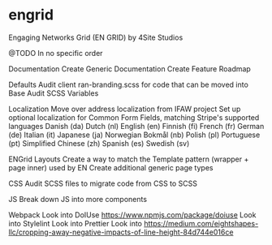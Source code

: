 # engrid

Engaging Networks Grid (EN GRID) by 4Site Studios

@TODO In no specific order

Documentation
Create Generic Documentation
Create Feature Roadmap

Defaults
Audit client ran-branding.scss for code that can be moved into Base
Audit SCSS Variables

Localization
Move over address localization from IFAW project
Set up optional localization for Common Form Fields, matching Stripe's supported languages
Danish (da)
Dutch (nl)
English (en)
Finnish (fi)
French (fr)
German (de)
Italian (it)
Japanese (ja)
Norwegian Bokmål (nb)
Polish (pl)
Portuguese (pt)
Simplified Chinese (zh)
Spanish (es)
Swedish (sv)

ENGrid Layouts
Create a way to match the Template pattern (wrapper + page inner) used by EN
Create additional generic page types


CSS
Audit SCSS files to migrate code from CSS to SCSS

JS
Break down JS into more components

Webpack
Look into DoIUse https://www.npmjs.com/package/doiuse
Look into Stylelint
Look into Prettier
Look into https://medium.com/eightshapes-llc/cropping-away-negative-impacts-of-line-height-84d744e016ce